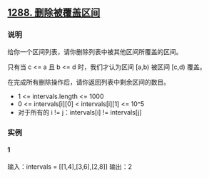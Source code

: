 ## [1288. 删除被覆盖区间](https://leetcode-cn.com/problems/remove-covered-intervals/)

### 说明
给你一个区间列表，请你删除列表中被其他区间所覆盖的区间。

只有当 c <= a 且 b <= d 时，我们才认为区间 [a,b) 被区间 [c,d) 覆盖。

在完成所有删除操作后，请你返回列表中剩余区间的数目。

* 1 <= intervals.length <= 1000
* 0 <= intervals[i][0] < intervals[i][1] <= 10^5
* 对于所有的 i != j：intervals[i] != intervals[j]

### 实例
#### 1
输入：intervals = [[1,4],[3,6],[2,8]]
输出：2